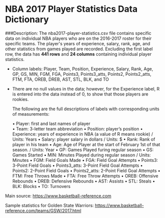 # NBA 2017 Player Statistics Data Dictionary

###Description: 
The nba2017-player-statistics.csv file contains specific data on individual NBA players who are on the 2016-2017 roster for their specific teams. The player's years of experience, salary, rank, age, and other statistics from games played are recorded. Excluding the first label row, the data has **441 rows** and **24 columns** containing individual player statistics. 

- Column labels: Player, Team, Position, Experience, Salary, Rank, Age, GP, GS, MIN, FGM, FGA, Points3, Points3_atts, Points2, Points2_atts, FTM, FTA, OREB, DREB, AST, STL, BLK, and TO
- There are no null values in the data; however, for the Experience label, R is entered into the data instead of 0, to show that those players are rookies.

  The following are the full descriptions of labels with corresponding units of measurements:
  
    • Player: first and last names of player  
    • Team: 3-letter team abbreviation
    • Position: player’s position
    • Experience: years of experience in NBA (a value of R means rookie) / Units: Years
    • Salary: player salary in dollars / Units: $
    • Rank: Rank of player in his team
    • Age: Age of Player at the start of February 1st of that season. / Units: Year
    • GP: Games Played furing regular season
    • GS: Games Started
    • MIN: Minutes Played during regular season / Units: Minutes
    • FGM: Field Goals Made
    • FGA: Field Goal Attempts
    • Points3: 3-Point Field Goals
    • Points3_atts: 3-Point Field Goal Attempts
    • Points2: 2-Point Field Goals
    • Points2_atts: 2-Point Field Goal Attempts
    • FTM: Free Throws Made
    • FTA: Free Throw Attempts
    • OREB: Offensive Rebounds
    • DREB: Defensive Rebounds
    • AST: Assists
    • STL: Steals
    • BLK: Blocks
    • TO: Turnovers

Main source: https://www.basketball-reference.com

Sample statistics for Golden State Warriors: https://www.basketball-reference.com/teams/GSW/2017.html  